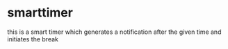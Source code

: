 # smarttimer
this is a smart timer which generates a notification after the given time and initiates the break
